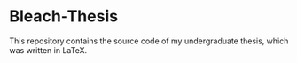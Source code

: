 # Bleach-Thesis
This repository contains the source code of my undergraduate thesis, which was written in LaTeX.
